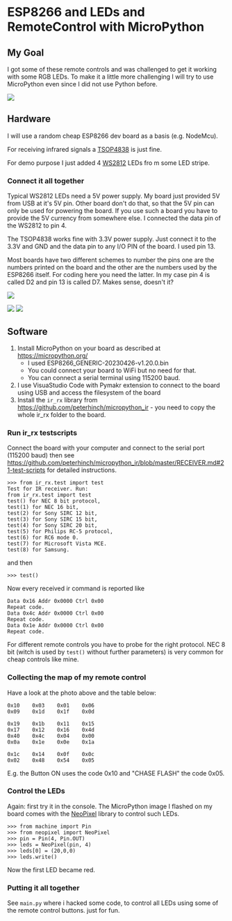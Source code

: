 # ESP8266 and LEDs and RemoteControl with MicroPython

## My Goal

I got some of these remote controls and was challenged to get it working with some RGB LEDs. To make it a little more challenging I will try to use MicroPython even since I did not use Python before. 

![](IMG_7428.jpg)

## Hardware

I will use a random cheap ESP8266 dev board as a basis (e.g. NodeMcu).  

For receiving infrared signals a [TSOP4838](https://www.farnell.com/datasheets/30500.pdf) is just fine. 

For demo purpose I just added 4 [WS2812](https://cdn-shop.adafruit.com/datasheets/WS2812.pdf) LEDs fro m some LED stripe. 

### Connect it all together

Typical WS2812 LEDs need a 5V power supply. My board just provided 5V from USB at it's 5V pin. Other board don't do that, so that the 5V pin can only be used for powering the board. If you use such a board you have to provide the 5V currency from somewhere else. I connected the data pin of the WS2812 to pin 4.

The TSOP4838 works fine with 3.3V power supply. Just connect it to the 3.3V and GND and the data pin to any I/O PIN of the board. I used pin 13.

Most boards have two different schemes to number the pins one are the numbers printed on the board and the other are the numbers used by the ESP8266 itself. For coding here you need the latter. In my case pin 4 is called D2 and pin 13 is called D7. Makes sense, doesn't it?

![](image.png)

![](IMG_7429.jpg)
![](IMG_7430.jpg)



## Software

 1. Install MicroPython on your board as described at https://micropython.org/ 
     - I used ESP8266_GENERIC-20230426-v1.20.0.bin
     - You could connect your board to WiFi but no need for that.
     - You can connect a serial terminal using 115200 baud.
 2. I use VisuaStudio Code with Pymakr extension to connect to the board using USB and access the filesystem of the board
 3. Install the `ir_rx` library from https://github.com/peterhinch/micropython_ir - you need to copy the whole ir_rx folder to the board.
 
### Run ir_rx testscripts

Connect the board with your computer and connect to the serial port (115200 baud) then see https://github.com/peterhinch/micropython_ir/blob/master/RECEIVER.md#21-test-scripts for detailed instructions.

```
>>> from ir_rx.test import test
Test for IR receiver. Run:
from ir_rx.test import test
test() for NEC 8 bit protocol,
test(1) for NEC 16 bit,
test(2) for Sony SIRC 12 bit,
test(3) for Sony SIRC 15 bit,
test(4) for Sony SIRC 20 bit,
test(5) for Philips RC-5 protocol,
test(6) for RC6 mode 0.
test(7) for Microsoft Vista MCE.
test(8) for Samsung.
```
 
and then

```
>>> test()
```

Now every received ir command is reported like 

```
Data 0x16 Addr 0x0000 Ctrl 0x00
Repeat code.
Data 0x4c Addr 0x0000 Ctrl 0x00
Repeat code.
Data 0x1e Addr 0x0000 Ctrl 0x00
Repeat code.
```

For different remote controls you have to probe for the right protocol. NEC 8 bit (witch is used by `test()` without further parameters) is very common for cheap controls like mine.

### Collecting the map of my remote control

Have a look at the photo above and the table below:

```
0x10	0x03	0x01	0x06
0x09	0x1d	0x1f	0x0d

0x19	0x1b	0x11	0x15
0x17	0x12	0x16	0x4d
0x40	0x4c	0x04	0x00
0x0a	0x1e	0x0e	0x1a

0x1c	0x14	0x0f	0x0c
0x02	0x48	0x54	0x05
```

E.g. the Button ON uses the code 0x10 and "CHASE FLASH" the code 0x05.

### Control the LEDs

Again: first try it in the console. The MicroPython image I flashed on my board comes with the [NeoPixel](https://docs.micropython.org/en/latest/esp8266/tutorial/neopixel.html) library to control such LEDs.

```
>>> from machine import Pin
>>> from neopixel import NeoPixel
>>> pin = Pin(4, Pin.OUT)
>>> leds = NeoPixel(pin, 4)
>>> leds[0] = (20,0,0)
>>> leds.write()
```

Now the first LED became red. 

### Putting it all together

See `main.py` where i hacked some code, to control all LEDs using some of the remote control buttons. just for fun.